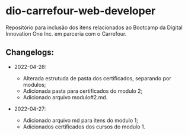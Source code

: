 # dio-carrefour-web-developer
Repositório para inclusão dos itens relacionados ao Bootcamp da Digital Innovation One Inc. em parceria com o Carrefour.

## Changelogs:

- 2022-04-28:
  - Alterada estrutuda de pasta dos certificados, separando por modulos;
  - Adicionada pasta para certificados do modulo 2;
  - Adicionado arquivo modulo#2.md.

- 2022-04-27:
  - Adicionado arquivo md para itens do modulo 1;
  - Adicionados certificados dos cursos do modulo 1.
